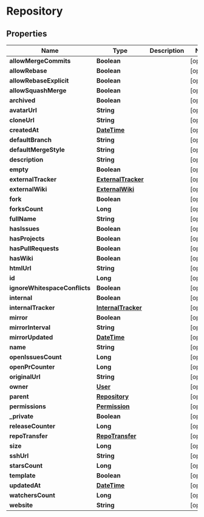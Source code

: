 
# Repository

## Properties
Name | Type | Description | Notes
------------ | ------------- | ------------- | -------------
**allowMergeCommits** | **Boolean** |  |  [optional]
**allowRebase** | **Boolean** |  |  [optional]
**allowRebaseExplicit** | **Boolean** |  |  [optional]
**allowSquashMerge** | **Boolean** |  |  [optional]
**archived** | **Boolean** |  |  [optional]
**avatarUrl** | **String** |  |  [optional]
**cloneUrl** | **String** |  |  [optional]
**createdAt** | [**DateTime**](DateTime.md) |  |  [optional]
**defaultBranch** | **String** |  |  [optional]
**defaultMergeStyle** | **String** |  |  [optional]
**description** | **String** |  |  [optional]
**empty** | **Boolean** |  |  [optional]
**externalTracker** | [**ExternalTracker**](ExternalTracker.md) |  |  [optional]
**externalWiki** | [**ExternalWiki**](ExternalWiki.md) |  |  [optional]
**fork** | **Boolean** |  |  [optional]
**forksCount** | **Long** |  |  [optional]
**fullName** | **String** |  |  [optional]
**hasIssues** | **Boolean** |  |  [optional]
**hasProjects** | **Boolean** |  |  [optional]
**hasPullRequests** | **Boolean** |  |  [optional]
**hasWiki** | **Boolean** |  |  [optional]
**htmlUrl** | **String** |  |  [optional]
**id** | **Long** |  |  [optional]
**ignoreWhitespaceConflicts** | **Boolean** |  |  [optional]
**internal** | **Boolean** |  |  [optional]
**internalTracker** | [**InternalTracker**](InternalTracker.md) |  |  [optional]
**mirror** | **Boolean** |  |  [optional]
**mirrorInterval** | **String** |  |  [optional]
**mirrorUpdated** | [**DateTime**](DateTime.md) |  |  [optional]
**name** | **String** |  |  [optional]
**openIssuesCount** | **Long** |  |  [optional]
**openPrCounter** | **Long** |  |  [optional]
**originalUrl** | **String** |  |  [optional]
**owner** | [**User**](User.md) |  |  [optional]
**parent** | [**Repository**](Repository.md) |  |  [optional]
**permissions** | [**Permission**](Permission.md) |  |  [optional]
**_private** | **Boolean** |  |  [optional]
**releaseCounter** | **Long** |  |  [optional]
**repoTransfer** | [**RepoTransfer**](RepoTransfer.md) |  |  [optional]
**size** | **Long** |  |  [optional]
**sshUrl** | **String** |  |  [optional]
**starsCount** | **Long** |  |  [optional]
**template** | **Boolean** |  |  [optional]
**updatedAt** | [**DateTime**](DateTime.md) |  |  [optional]
**watchersCount** | **Long** |  |  [optional]
**website** | **String** |  |  [optional]




